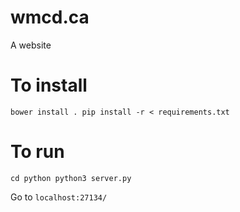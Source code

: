# wmcd.ca
A website

# To install
`bower install .
pip install -r < requirements.txt`

# To run
`cd python
python3 server.py`

Go to `localhost:27134/`
